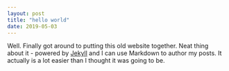 ```yaml
---
layout: post
title: "hello world"
date: 2019-05-03
---
```


Well. Finally got around to putting this old website together. Neat thing about
it - powered by [Jekyll](http://jekyllrb.com) and I can use Markdown to author
my posts. It actually is a lot easier than I thought it was going to be.
